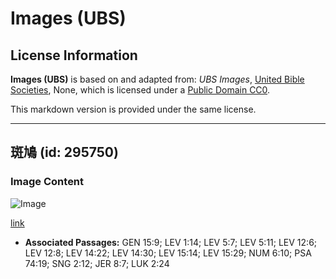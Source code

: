 # Images (UBS)

## License Information

**Images (UBS)** is based on and adapted from: _UBS Images_, [United Bible Societies](https://unitedbiblesocieties.org/), None, which is licensed under a [Public Domain CC0](https://creativecommons.org/public-domain/cc0/).

This markdown version is provided under the same license.



--------------------------------

## 斑鳩 (id: 295750)

### Image Content

![Image](https://cdn.aquifer.bible/aquifer-content/resources/Media/WEB-0839_turtledove.jpg)

[link](https://cdn.aquifer.bible/aquifer-content/resources/Media/WEB-0839_turtledove.jpg)

* **Associated Passages:** GEN 15:9; LEV 1:14; LEV 5:7; LEV 5:11; LEV 12:6; LEV 12:8; LEV 14:22; LEV 14:30; LEV 15:14; LEV 15:29; NUM 6:10; PSA 74:19; SNG 2:12; JER 8:7; LUK 2:24

